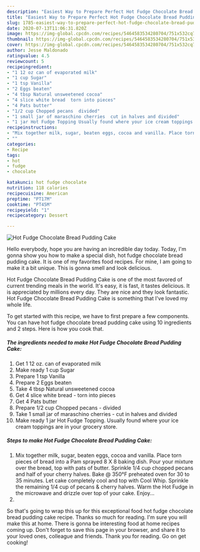 ```yaml
---
description: "Easiest Way to Prepare Perfect Hot Fudge Chocolate Bread Pudding Cake"
title: "Easiest Way to Prepare Perfect Hot Fudge Chocolate Bread Pudding Cake"
slug: 1785-easiest-way-to-prepare-perfect-hot-fudge-chocolate-bread-pudding-cake
date: 2020-07-13T11:06:31.820Z
image: https://img-global.cpcdn.com/recipes/5464583534280704/751x532cq70/hot-fudge-chocolate-bread-pudding-cake-recipe-main-photo.jpg
thumbnail: https://img-global.cpcdn.com/recipes/5464583534280704/751x532cq70/hot-fudge-chocolate-bread-pudding-cake-recipe-main-photo.jpg
cover: https://img-global.cpcdn.com/recipes/5464583534280704/751x532cq70/hot-fudge-chocolate-bread-pudding-cake-recipe-main-photo.jpg
author: Jesse Maldonado
ratingvalue: 4.5
reviewcount: 5
recipeingredient:
- "1 12 oz can of evaporated milk"
- "1 cup Sugar"
- "1 tsp Vanilla"
- "2 Eggs beaten"
- "4 tbsp Natural unsweetened cocoa"
- "4 slice white bread  torn into pieces"
- "4 Pats butter"
- "1/2 cup Chopped pecans  divided"
- "1 small jar of maraschino cherries  cut in halves and divided"
- "1 jar Hot Fudge Topping Usually found where your ice cream toppings are in your grocery store"
recipeinstructions:
- "Mix together milk, sugar, beaten eggs, cocoa and vanilla. Place torn pieces of bread into a Pam sprayed 8 X 8 baking dish. Pour your mixture over the bread, top with pats of butter. Sprinkle 1/4 cup chopped pecans and half of your cherry halves. Bake @ 350°F preheated oven for 30 to 35 minutes. Let cake completely cool and top with Cool Whip. Sprinkle the remaining 1/4 cup of pecans &amp; cherry halves. Warm the Hot Fudge in the microwave and drizzle over top of your cake. Enjoy..."
- ""
categories:
- Recipe
tags:
- hot
- fudge
- chocolate

katakunci: hot fudge chocolate 
nutrition: 118 calories
recipecuisine: American
preptime: "PT17M"
cooktime: "PT45M"
recipeyield: "1"
recipecategory: Dessert

---
```



![Hot Fudge Chocolate Bread Pudding Cake](https://img-global.cpcdn.com/recipes/5464583534280704/751x532cq70/hot-fudge-chocolate-bread-pudding-cake-recipe-main-photo.jpg)

Hello everybody, hope you are having an incredible day today. Today, I'm gonna show you how to make a special dish, hot fudge chocolate bread pudding cake. It is one of my favorites food recipes. For mine, I am going to make it a bit unique. This is gonna smell and look delicious.

Hot Fudge Chocolate Bread Pudding Cake is one of the most favored of current trending meals in the world. It's easy, it is fast, it tastes delicious. It is appreciated by millions every day. They are nice and they look fantastic. Hot Fudge Chocolate Bread Pudding Cake is something that I've loved my whole life.




To get started with this recipe, we have to first prepare a few components. You can have hot fudge chocolate bread pudding cake using 10 ingredients and 2 steps. Here is how you cook that.

<!--inarticleads1-->

##### The ingredients needed to make Hot Fudge Chocolate Bread Pudding Cake:

1. Get 1 12 oz. can of evaporated milk
1. Make ready 1 cup Sugar
1. Prepare 1 tsp Vanilla
1. Prepare 2 Eggs beaten
1. Take 4 tbsp Natural unsweetened cocoa
1. Get 4 slice white bread - torn into pieces
1. Get 4 Pats butter
1. Prepare 1/2 cup Chopped pecans - divided
1. Take 1 small jar of maraschino cherries - cut in halves and divided
1. Make ready 1 jar Hot Fudge Topping. Usually found where your ice cream toppings are in your grocery store.




<!--inarticleads2-->

##### Steps to make Hot Fudge Chocolate Bread Pudding Cake:

1. Mix together milk, sugar, beaten eggs, cocoa and vanilla. Place torn pieces of bread into a Pam sprayed 8 X 8 baking dish. Pour your mixture over the bread, top with pats of butter. Sprinkle 1/4 cup chopped pecans and half of your cherry halves. Bake @ 350°F preheated oven for 30 to 35 minutes. Let cake completely cool and top with Cool Whip. Sprinkle the remaining 1/4 cup of pecans &amp; cherry halves. Warm the Hot Fudge in the microwave and drizzle over top of your cake. Enjoy...
1. 




So that's going to wrap this up for this exceptional food hot fudge chocolate bread pudding cake recipe. Thanks so much for reading. I'm sure you will make this at home. There is gonna be interesting food at home recipes coming up. Don't forget to save this page in your browser, and share it to your loved ones, colleague and friends. Thank you for reading. Go on get cooking!
